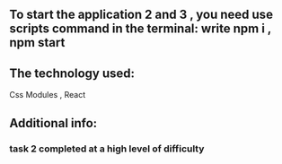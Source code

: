 ## To start the application 2 and 3 , you need use scripts command in the terminal: write npm i , npm start 


## The technology used:
Css Modules , React

## Additional info: 
### task 2 completed at a high level of difficulty 


